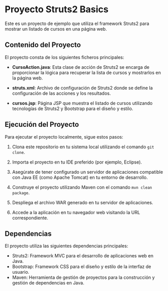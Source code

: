 # Proyecto Struts2 Basics

Este es un proyecto de ejemplo que utiliza el framework Struts2 para mostrar un listado de cursos en una página web.

## Contenido del Proyecto

El proyecto consta de los siguientes ficheros principales:

- **CursoAction.java**: Esta clase de acción de Struts2 se encarga de proporcionar la lógica para recuperar la lista de cursos y mostrarlos en la página web.
  
- **struts.xml**: Archivo de configuración de Struts2 donde se define la configuración de las acciones y los resultados.

- **cursos.jsp**: Página JSP que muestra el listado de cursos utilizando tecnologías de Struts2 y Bootstrap para el diseño y estilo.

## Ejecución del Proyecto

Para ejecutar el proyecto localmente, sigue estos pasos:

1. Clona este repositorio en tu sistema local utilizando el comando `git clone`.
   
2. Importa el proyecto en tu IDE preferido (por ejemplo, Eclipse).

3. Asegúrate de tener configurado un servidor de aplicaciones compatible con Java EE (como Apache Tomcat) en tu entorno de desarrollo.

4. Construye el proyecto utilizando Maven con el comando `mvn clean package`.

5. Despliega el archivo WAR generado en tu servidor de aplicaciones.

6. Accede a la aplicación en tu navegador web visitando la URL correspondiente.

## Dependencias

El proyecto utiliza las siguientes dependencias principales:

- Struts2: Framework MVC para el desarrollo de aplicaciones web en Java.
- Bootstrap: Framework CSS para el diseño y estilo de la interfaz de usuario.
- Maven: Herramienta de gestión de proyectos para la construcción y gestión de dependencias en Java.

